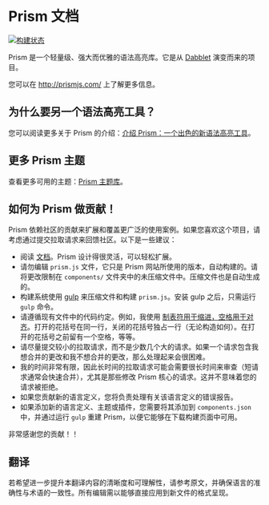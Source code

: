 # Prism 文档

[![构建状态](https://travis-ci.org/PrismJS/prism.svg?branch=master)](https://travis-ci.org/PrismJS/prism)

Prism 是一个轻量级、强大而优雅的语法高亮库。它是从 [Dabblet](http://dabblet.com/) 演变而来的项目。

您可以在 http://prismjs.com/ 上了解更多信息。

## 为什么要另一个语法高亮工具？

您可以阅读更多关于 Prism 的介绍：[介绍 Prism：一个出色的新语法高亮工具](http://lea.verou.me/2012/07/introducing-prism-an-awesome-new-syntax-highlighter/#more-1841)。

## 更多 Prism 主题

查看更多可用的主题：[Prism 主题库](https://github.com/PrismJS/prism-themes)。

## 如何为 Prism 做贡献！

Prism 依赖社区的贡献来扩展和覆盖更广泛的使用案例。如果您喜欢这个项目，请考虑通过提交拉取请求来回馈社区。以下是一些建议：

- 阅读 [文档](http://prismjs.com/extending.html)。Prism 设计得很灵活，可以轻松扩展。
- 请勿编辑 `prism.js` 文件，它只是 Prism 网站所使用的版本，自动构建的。请将更改限制在 `components/` 文件夹中的未压缩文件中。压缩文件也是自动生成的。
- 构建系统使用 [gulp](https://github.com/gulpjs/gulp) 来压缩文件和构建 `prism.js`。安装 gulp 之后，只需运行 `gulp` 命令。
- 请遵循现有文件中的代码约定。例如，我使用 [制表符用于缩进，空格用于对齐](http://lea.verou.me/2012/01/why-tabs-are-clearly-superior/)。打开的花括号在同一行，关闭的花括号独占一行（无论构造如何）。在打开的花括号之前留有一个空格，等等。
- 请尽量提交较小的拉取请求，而不是少数几个大的请求。如果一个请求包含我想合并的更改和我不想合并的更改，那么处理起来会很困难。
- 我的时间非常有限，因此长时间的拉取请求可能会需要很长时间来审查（短请求通常会快速合并），尤其是那些修改 Prism 核心的请求。这并不意味着您的请求被拒绝。
- 如果您贡献新的语言定义，您将负责处理有关该语言定义的错误报告。
- 如果添加新的语言定义、主题或插件，您需要将其添加到 `components.json` 中，并通过运行 `gulp` 重建 Prism，以便它能够在下载构建页面中可用。

非常感谢您的贡献！！

## 翻译

若希望进一步提升本翻译内容的清晰度和可理解性，请参考原文，并确保语言的准确性与术语的一致性。所有编辑需以能够直接应用到新文件的格式呈现。